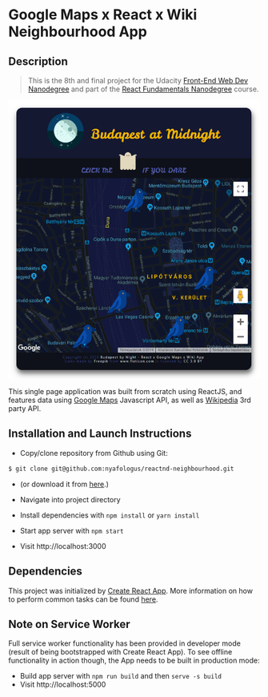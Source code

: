 # Google Maps x React x Wiki Neighbourhood App

## Description
>This is the 8th and final project for the Udacity [Front-End Web Dev Nanodegree](https://udacity.com/course/front-end-web-developer-nanodegree--nd001/ "Front-End Web Developer Nanodegree") and part of the [React Fundamentals Nanodegree](https://www.udacity.com/course/react-nanodegree--nd019/ "React Developer Nanodegree") course.

[![Budapest at Midnight App Preview](src/nbh.png)](http://nyafologus.github.io/reactnd-neighbourhood/ "Budapest at Midnight")

This single page application was built from scratch using ReactJS, and features data using [Google Maps](https://cloud.google.com/maps-platform/ "Google Maps API") Javascript API, as well as [Wikipedia](https://www.mediawiki.org/wiki/API:Main_page "Wikipedia API") 3rd party API.

## Installation and Launch Instructions

  - Copy/clone repository from Github using Git:
```sh
$ git clone git@github.com:nyafologus/reactnd-neighbourhood.git
``` 
  - (or download it from [here](https://github.com/nyafologus/reactnd-neighbourhood/archive/master.zip "Download ZIP").)

  - Navigate into project directory

  - Install dependencies with ```npm install``` or ```yarn install```

  - Start app server with ```npm start```
  
  - Visit http://localhost:3000

## Dependencies

This project was initialized by [Create React App](https://github.com/facebookincubator/create-react-app). More information on how to perform common tasks can be found [here](https://github.com/facebookincubator/create-react-app/blob/master/packages/react-scripts/template/README.md "Facebook Incubator").

## Note on Service Worker

Full service worker functionality has been provided in developer mode (result of being bootstrapped with Create React App). 
To see offline functionality in action though, the App needs to be built in production mode:

- Build app server with ```npm run build``` and then ```serve -s build```
- Visit  http://localhost:5000